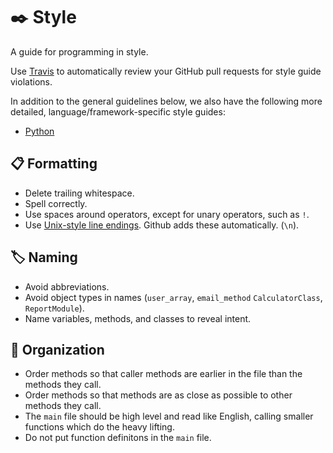 :black_nib: Style
=====

A guide for programming in style.

Use [Travis] to automatically review your
GitHub pull requests for
style guide violations.

[Travis]: https://travis-ci.com

In addition to the general guidelines below, we also have the following more
detailed, language/framework-specific style guides:
* [Python](python)

:clipboard: Formatting
----------

* Delete trailing whitespace.
* Spell correctly.
* Use spaces around operators, except for unary operators, such as `!`.
* Use [Unix-style line endings][newline explanation]. Github adds these automatically. (`\n`).

[newline explanation]: http://unix.stackexchange.com/questions/23903/should-i-end-my-text-script-files-with-a-newline

:label: Naming
------

* Avoid abbreviations.
* Avoid object types in names (`user_array`, `email_method` `CalculatorClass`, `ReportModule`).
* Name variables, methods, and classes to reveal intent.

:bento: Organization
------------

* Order methods so that caller methods are earlier in the file than the methods
  they call.
* Order methods so that methods are as close as possible to other methods they
  call.
* The `main` file should be high level and read like English, calling smaller functions which do the heavy lifting.
* Do not put function definitons in the `main` file.
